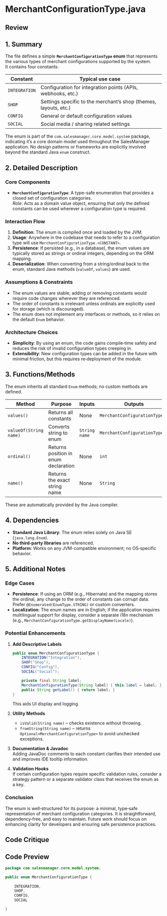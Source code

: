 # MerchantConfigurationType.java

## Review

## 1. Summary
The file defines a simple **`MerchantConfigurationType` enum** that represents the various types of merchant configurations supported by the system.  
It contains four constants:

| Constant | Typical use case |
|----------|------------------|
| `INTEGRATION` | Configuration for integration points (APIs, webhooks, etc.) |
| `SHOP` | Settings specific to the merchant’s shop (themes, layouts, etc.) |
| `CONFIG` | General or default configuration values |
| `SOCIAL` | Social media / sharing related settings |

The enum is part of the `com.salesmanager.core.model.system` package, indicating it’s a core domain model used throughout the SalesManager application. No design patterns or frameworks are explicitly involved beyond the standard Java `enum` construct.

## 2. Detailed Description
### Core Components
- **`MerchantConfigurationType`**: A type-safe enumeration that provides a closed set of configuration categories.  
  *Role*: Acts as a domain value object, ensuring that only the defined constants can be used wherever a configuration type is required.

### Interaction Flow
1. **Definition**: The enum is compiled once and loaded by the JVM.  
2. **Usage**: Anywhere in the codebase that needs to refer to a configuration type will use `MerchantConfigurationType.<CONSTANT>`.  
3. **Persistence**: If persisted (e.g., in a database), the enum values are typically stored as strings or ordinal integers, depending on the ORM mapping.  
4. **Deserialization**: When converting from a string/ordinal back to the enum, standard Java methods (`valueOf`, `values`) are used.

### Assumptions & Constraints
- The enum values are stable; adding or removing constants would require code changes wherever they are referenced.  
- The order of constants is irrelevant unless ordinals are explicitly used for storage (which is discouraged).  
- The enum does not implement any interfaces or methods, so it relies on the default `Enum` behavior.

### Architecture Choices
- **Simplicity**: By using an enum, the code gains compile‑time safety and reduces the risk of invalid configuration types creeping in.  
- **Extensibility**: New configuration types can be added in the future with minimal friction, but this requires re‑deployment of the module.

## 3. Functions/Methods
The enum inherits all standard `Enum` methods; no custom methods are defined.

| Method | Purpose | Inputs | Outputs | Side Effects |
|--------|---------|--------|---------|--------------|
| `values()` | Returns all constants | None | `MerchantConfigurationType[]` | None |
| `valueOf(String name)` | Converts string to enum | `String name` | `MerchantConfigurationType` | Throws `IllegalArgumentException` if no match |
| `ordinal()` | Returns position in enum declaration | None | `int` | None |
| `name()` | Returns the exact string name | None | `String` | None |

These are automatically provided by the Java compiler.

## 4. Dependencies
- **Standard Java Library**: The enum relies solely on Java SE (`java.lang.Enum`).  
- **No third‑party libraries** are referenced.  
- **Platform**: Works on any JVM-compatible environment; no OS‑specific behavior.

## 5. Additional Notes
### Edge Cases
- **Persistence**: If using an ORM (e.g., Hibernate) and the mapping stores the ordinal, any change to the order of constants can corrupt data. Prefer `@Enumerated(EnumType.STRING)` or custom converters.  
- **Localization**: The enum names are in English; if the application requires multilingual support for display, consider a separate i18n mechanism (e.g., `MerchantConfigurationType.getDisplayName(Locale)`).

### Potential Enhancements
1. **Add Descriptive Labels**  
   ```java
   public enum MerchantConfigurationType {
       INTEGRATION("Integration"),
       SHOP("Shop"),
       CONFIG("Config"),
       SOCIAL("Social");

       private final String label;
       MerchantConfigurationType(String label) { this.label = label; }
       public String getLabel() { return label; }
   }
   ```
   This aids UI display and logging.

2. **Utility Methods**  
   - `isValid(String name)` – checks existence without throwing.  
   - `fromString(String name)` – returns `Optional<MerchantConfigurationType>` to avoid unchecked exceptions.

3. **Documentation & Javadoc**  
   Adding JavaDoc comments to each constant clarifies their intended use and improves IDE tooltip information.

4. **Validation Hooks**  
   If certain configuration types require specific validation rules, consider a strategy pattern or a separate validator class that receives the enum as a key.

### Conclusion
The enum is well‑structured for its purpose: a minimal, type‑safe representation of merchant configuration categories. It is straightforward, dependency‑free, and easy to maintain. Future work should focus on enhancing clarity for developers and ensuring safe persistence practices.

## Code Critique



## Code Preview

```java
package com.salesmanager.core.model.system;

public enum MerchantConfigurationType {
	
	INTEGRATION,
	SHOP,
	CONFIG,
	SOCIAL

}



```

